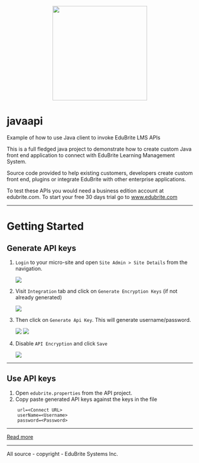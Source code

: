 
<p align="center">
<img src="https://www.edubrite.com/oltpublish/static/assets/eb-img/eb-new-logo.png" width="256">
</p>

javaapi
=======

Example of how to use Java client to invoke EduBrite LMS APIs

This is a full fledged java project to demonstrate how to create 
custom Java front end application to connect with EduBrite Learning Management System. 


Source code provided to help existing customers, developers create custom front end, plugins or integrate 
EduBrite with other enterprise applications.

To test these APIs you would need a business edition account at edubrite.com. To start your free 30 days trial go to www.edubrite.com

-----
Getting Started
===============

Generate API keys
-----------------

 1. `Login` to your micro-site and open  `Site Admin > Site Details` from the navigation.

     <img src="https://github.com/edubrite/javaapi/blob/features/api-improvements/Readme/1.jpg">

 2. Visit `Integration` tab and click on `Generate Encryption Keys` (if not already generated) 

    <img src="https://github.com/edubrite/javaapi/blob/features/api-improvements/Readme/2.jpg">

 3. Then click on `Generate Api Key`. This will generate username/password.

    <img src="https://github.com/edubrite/javaapi/blob/features/api-improvements/Readme/3.1.jpg">

    <img src="https://github.com/edubrite/javaapi/blob/features/api-improvements/Readme/3.2.jpg">

 4. Disable `API Encryption` and click `Save`

    <img src="https://github.com/edubrite/javaapi/blob/features/api-improvements/Readme/4.1.jpg">


-----
Use API keys
------------

1. Open `edubrite.properties` from the API project.
2.  Copy paste generated API keys against the keys in the file
```
    url=<Connect URL>
    userName=<Username>
    password=<Password>
```

-----

<a href="https://github.com/edubrite/javaapi/wiki/2.-Making-API-Calls">Read more</a>

-----
All source - copyright - EduBrite Systems Inc.
